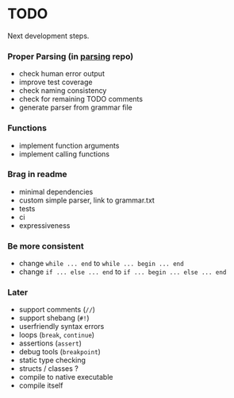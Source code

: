 # TODO

Next development steps.

### Proper Parsing (in [parsing](https://github.com/lk16/parser) repo)
- check human error output
- improve test coverage
- check naming consistency
- check for remaining TODO comments
- generate parser from grammar file

### Functions
- implement function arguments
- implement calling functions

### Brag in readme
- minimal dependencies
- custom simple parser, link to grammar.txt
- tests
- ci
- expressiveness

### Be more consistent
- change `while ... end` to `while ... begin ... end`
- change `if ... else ... end` to `if ... begin ... else ... end`

### Later
- support comments (`//`)
- support shebang (`#!`)
- userfriendly syntax errors
- loops (`break`, `continue`)
- assertions (`assert`)
- debug tools (`breakpoint`)
- static type checking
- structs / classes ?
- compile to native executable
- compile itself
